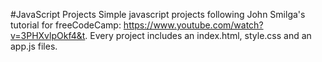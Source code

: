 #JavaScript Projects
Simple javascript projects following John Smilga's tutorial for freeCodeCamp: https://www.youtube.com/watch?v=3PHXvlpOkf4&t.
Every project includes an index.html, style.css and an app.js files.
